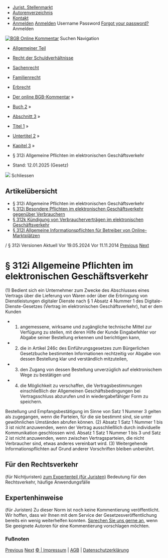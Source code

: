   * [Jurist. Stellenmarkt](https://bgb.kommentar.de/Buch-2/Abschnitt-3/Titel-1/Untertitel-2/Kapitel-3/</job-board> "Jurist. Stellenmarkt")
  * [Autorenverzeichnis](https://bgb.kommentar.de/Buch-2/Abschnitt-3/Titel-1/Untertitel-2/Kapitel-3/</Autorenverzeichnis> "Autorenverzeichnis")
  * [Kontakt](https://bgb.kommentar.de/Buch-2/Abschnitt-3/Titel-1/Untertitel-2/Kapitel-3/</Kontakt>)
  * [Anmelden](https://bgb.kommentar.de/Buch-2/Abschnitt-3/Titel-1/Untertitel-2/Kapitel-3/<#login> "show login form") [Anmelden](https://bgb.kommentar.de/Buch-2/Abschnitt-3/Titel-1/Untertitel-2/Kapitel-3/<#> "hide login form") Username Password
[Forgot your password?](https://bgb.kommentar.de/Buch-2/Abschnitt-3/Titel-1/Untertitel-2/Kapitel-3/</user/forgotpassword>) Anmelden 


[![BGB Online Kommentar](https://bgb.kommentar.de/extension/bgb/design/bgb/images/logo.png)](https://bgb.kommentar.de/Buch-2/Abschnitt-3/Titel-1/Untertitel-2/Kapitel-3/</> "BGB Online Kommentar")
Suchen
Navigation
  * [Allgemeiner Teil](https://bgb.kommentar.de/Buch-2/Abschnitt-3/Titel-1/Untertitel-2/Kapitel-3/</Buch-1>)
  * [Recht der Schuldverhältnisse](https://bgb.kommentar.de/Buch-2/Abschnitt-3/Titel-1/Untertitel-2/Kapitel-3/</Buch-2>)
  * [Sachenrecht](https://bgb.kommentar.de/Buch-2/Abschnitt-3/Titel-1/Untertitel-2/Kapitel-3/</Buch-3>)
  * [Familienrecht](https://bgb.kommentar.de/Buch-2/Abschnitt-3/Titel-1/Untertitel-2/Kapitel-3/</Buch-4>)
  * [Erbrecht](https://bgb.kommentar.de/Buch-2/Abschnitt-3/Titel-1/Untertitel-2/Kapitel-3/</Buch-5>)


  * [Der online BGB-Kommentar](https://bgb.kommentar.de/Buch-2/Abschnitt-3/Titel-1/Untertitel-2/Kapitel-3/</>) »
  * [Buch 2](https://bgb.kommentar.de/Buch-2/Abschnitt-3/Titel-1/Untertitel-2/Kapitel-3/</Buch-2>) »
  * [Abschnitt 3](https://bgb.kommentar.de/Buch-2/Abschnitt-3/Titel-1/Untertitel-2/Kapitel-3/</Buch-2/Abschnitt-3>) »
  * [Titel 1](https://bgb.kommentar.de/Buch-2/Abschnitt-3/Titel-1/Untertitel-2/Kapitel-3/</Buch-2/Abschnitt-3/Titel-1>) »
  * [Untertitel 2](https://bgb.kommentar.de/Buch-2/Abschnitt-3/Titel-1/Untertitel-2/Kapitel-3/</Buch-2/Abschnitt-3/Titel-1/Untertitel-2>) »
  * [Kapitel 3](https://bgb.kommentar.de/Buch-2/Abschnitt-3/Titel-1/Untertitel-2/Kapitel-3/</Buch-2/Abschnitt-3/Titel-1/Untertitel-2/Kapitel-3>) »
  * § 312i Allgemeine Pflichten im elektronischen Geschäftsverkehr 
  * Stand: 12.01.2025 (Gesetz) 


![](https://vg01.met.vgwort.de/na/1c9909529ead4f509072c06d9081a7d5)
Schliessen 
## Artikelübersicht
  * § 312i Allgemeine Pflichten im elektronischen Geschäftsverkehr 
  * [ § 312j Besondere Pflichten im elektronischen Geschäftsverkehr gegenüber Verbrauchern ](https://bgb.kommentar.de/Buch-2/Abschnitt-3/Titel-1/Untertitel-2/Kapitel-3/</Buch-2/Abschnitt-3/Titel-1/Untertitel-2/Kapitel-3/Besondere-Pflichten-im-elektronischen-Geschaeftsverkehr-gegenueber-Verbrauchern>)
  * [ § 312k Kündigung von Verbraucherverträgen im elektronischen Geschäftsverkehr ](https://bgb.kommentar.de/Buch-2/Abschnitt-3/Titel-1/Untertitel-2/Kapitel-3/</Buch-2/Abschnitt-3/Titel-1/Untertitel-2/Kapitel-3/Kuendigung-von-Verbrauchervertraegen-im-elektronischen-Geschaeftsverkehr>)
  * [ § 312l Allgemeine Informationspflichten für Betreiber von Online-Marktplätzen ](https://bgb.kommentar.de/Buch-2/Abschnitt-3/Titel-1/Untertitel-2/Kapitel-3/</Buch-2/Abschnitt-3/Titel-1/Untertitel-2/Kapitel-3/Allgemeine-Informationspflichten-fuer-Betreiber-von-Online-Marktplaetzen>)


/ § 312i 
Versionen  Aktuell Vor 19.05.2024 Vor 11.11.2014
[Previous](https://bgb.kommentar.de/Buch-2/Abschnitt-3/Titel-1/Untertitel-2/Kapitel-3/</Buch-2/Abschnitt-3/Titel-1/Untertitel-2/Kapitel-2/Kuendigung-und-Vollmacht-zur-Kuendigung> "§ 312h Kündigung und Vollmacht zur Kündigung") [Next](https://bgb.kommentar.de/Buch-2/Abschnitt-3/Titel-1/Untertitel-2/Kapitel-3/</Buch-2/Abschnitt-3/Titel-1/Untertitel-2/Kapitel-3/Besondere-Pflichten-im-elektronischen-Geschaeftsverkehr-gegenueber-Verbrauchern> "§ 312j Besondere Pflichten im elektronischen Geschäftsverkehr gegenüber Verbrauchern")
# § 312i Allgemeine Pflichten im elektronischen Geschäftsverkehr
(1) Bedient sich ein Unternehmer zum Zwecke des Abschlusses eines Vertrags über die Lieferung von Waren oder über die Erbringung von Dienstleistungen digitaler Dienste nach § 1 Absatz 4 Nummer 1 des Digitale-Dienste-Gesetzes (Vertrag im elektronischen Geschäftsverkehr), hat er dem Kunden 
  * 1. angemessene, wirksame und zugängliche technische Mittel zur Verfügung zu stellen, mit deren Hilfe der Kunde Eingabefehler vor Abgabe seiner Bestellung erkennen und berichtigen kann,
  * 2. die in Artikel 246c des Einführungsgesetzes zum Bürgerlichen Gesetzbuche bestimmten Informationen rechtzeitig vor Abgabe von dessen Bestellung klar und verständlich mitzuteilen,
  * 3. den Zugang von dessen Bestellung unverzüglich auf elektronischem Wege zu bestätigen und
  * 4. die Möglichkeit zu verschaffen, die Vertragsbestimmungen einschließlich der Allgemeinen Geschäftsbedingungen bei Vertragsschluss abzurufen und in wiedergabefähiger Form zu speichern.


Bestellung und Empfangsbestätigung im Sinne von Satz 1 Nummer 3 gelten als zugegangen, wenn die Parteien, für die sie bestimmt sind, sie unter gewöhnlichen Umständen abrufen können.
(2) Absatz 1 Satz 1 Nummer 1 bis 3 ist nicht anzuwenden, wenn der Vertrag ausschließlich durch individuelle Kommunikation geschlossen wird. Absatz 1 Satz 1 Nummer 1 bis 3 und Satz 2 ist nicht anzuwenden, wenn zwischen Vertragsparteien, die nicht Verbraucher sind, etwas anderes vereinbart wird.
(3) Weitergehende Informationspflichten auf Grund anderer Vorschriften bleiben unberührt.
## Für den Rechtsverkehr 
(für Nichtjuristen)
[zum Expertenteil (für Juristen)](https://bgb.kommentar.de/Buch-2/Abschnitt-3/Titel-1/Untertitel-2/Kapitel-3/<#expertenhinweise>)
Bedeutung für den Rechtsverkehr, häufige Anwendungsfälle
## Expertenhinweise
(für Juristen)
Zu dieser Norm ist noch keine Kommentierung veröffentlicht. Wir hoffen, dass wir Ihnen mit dem Service der Gesetzesveröffentlichung bereits ein wenig weiterhelfen konnten. [Sprechen Sie uns gerne an](https://bgb.kommentar.de/Buch-2/Abschnitt-3/Titel-1/Untertitel-2/Kapitel-3/</Kontakt>), wenn Sie geeignete Autoren für eine Kommentierung vorschlagen möchten. 
### Fußnoten
[Previous](https://bgb.kommentar.de/Buch-2/Abschnitt-3/Titel-1/Untertitel-2/Kapitel-3/</Buch-2/Abschnitt-3/Titel-1/Untertitel-2/Kapitel-2/Kuendigung-und-Vollmacht-zur-Kuendigung> "§ 312h Kündigung und Vollmacht zur Kündigung") [Next](https://bgb.kommentar.de/Buch-2/Abschnitt-3/Titel-1/Untertitel-2/Kapitel-3/</Buch-2/Abschnitt-3/Titel-1/Untertitel-2/Kapitel-3/Besondere-Pflichten-im-elektronischen-Geschaeftsverkehr-gegenueber-Verbrauchern> "§ 312j Besondere Pflichten im elektronischen Geschäftsverkehr gegenüber Verbrauchern")
[© | Impressum](https://bgb.kommentar.de/Buch-2/Abschnitt-3/Titel-1/Untertitel-2/Kapitel-3/</Kontakt>) | [AGB](https://bgb.kommentar.de/Buch-2/Abschnitt-3/Titel-1/Untertitel-2/Kapitel-3/</AGB>) | [Datenschutzerklärung](https://bgb.kommentar.de/Buch-2/Abschnitt-3/Titel-1/Untertitel-2/Kapitel-3/</Datenschutzerklaerung-fuer-Leser>)
